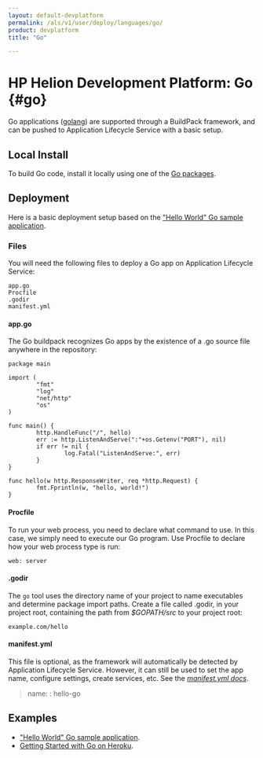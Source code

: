 ```yaml
---
layout: default-devplatform
permalink: /als/v1/user/deploy/languages/go/
product: devplatform
title: "Go"

---
```

<!--PUBLISHED-->

# HP Helion Development Platform: Go {#go}

Go applications ([golang](http://golang.org/)) are supported through a
BuildPack framework, and can be pushed to Application Lifecycle Service with a basic setup.

Local Install[](#local-install "Permalink to this headline")
-------------------------------------------------------------

To build Go code, install it locally using one of the [Go
packages](http://code.google.com/p/go/downloads/list).

Deployment[](#deployment "Permalink to this headline")
-------------------------------------------------------

Here is a basic deployment setup based on the ["Hello World" Go sample
application](https://github.com/Stackato-Apps/go-hello-buildpack).

### Files[](#files "Permalink to this headline")

You will need the following files to deploy a Go app on Application Lifecycle Service:

    app.go
    Procfile
    .godir
    manifest.yml

#### app.go[](#app-go "Permalink to this headline")

The Go buildpack recognizes Go apps by the existence of a .go source
file anywhere in the repository:

    package main

    import (
            "fmt"
            "log"
            "net/http"
            "os"
    )

    func main() {
            http.HandleFunc("/", hello)
            err := http.ListenAndServe(":"+os.Getenv("PORT"), nil)
            if err != nil {
                    log.Fatal("ListenAndServe:", err)
            }
    }

    func hello(w http.ResponseWriter, req *http.Request) {
            fmt.Fprintln(w, "hello, world!")
    }

#### Procfile[](#procfile "Permalink to this headline")

To run your web process, you need to declare what command to use. In
this case, we simply need to execute our Go program. Use Procfile to
declare how your web process type is run:

    web: server

#### .godir[](#godir "Permalink to this headline")

The `go` tool uses the directory name of your
project to name executables and determine package import paths. Create
a file called .godir, in your project root, containing the path from
*\$GOPATH/src* to your project root:

    example.com/hello

#### manifest.yml[](#manifest-yml "Permalink to this headline")

This file is optional, as the framework will automatically be detected
by Application Lifecycle Service. However, it can still be used to set the app name,
configure settings, create services, etc. See the [*manifest.yml
docs*](/als/v1/user/deploy/manifestyml/).

> name:
> :   hello-go

Examples[](#examples "Permalink to this headline")
---------------------------------------------------

-   ["Hello World" Go sample
    application](https://github.com/Stackato-Apps/go-hello-buildpack).
-   [Getting Started with Go on
    Heroku](http://mmcgrana.github.com/2012/09/getting-started-with-go-on-heroku).
